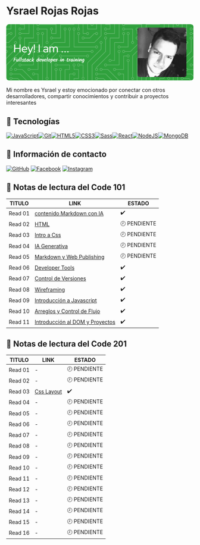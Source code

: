 # Ysrael Rojas Rojas

![Banner](./images/github-header-image-2.png)

Mi nombre es Ysrael y estoy emocionado por conectar con otros desarrolladores, compartir conocimientos y contribuir a proyectos interesantes

## 💎 Tecnologías

<p align="left">
<a href="https://developer.mozilla.org/en-US/docs/Web/JavaScript" target="_blank" rel="noreferrer"><img src="https://raw.githubusercontent.com/danielcranney/readme-generator/main/public/icons/skills/javascript-colored.svg" width="36" height="36" alt="JavaScript" /></a><a href="https://git-scm.com/" target="_blank" rel="noreferrer"><img src="https://raw.githubusercontent.com/danielcranney/readme-generator/main/public/icons/skills/git-colored.svg" width="36" height="36" alt="Git" /></a><a href="https://developer.mozilla.org/en-US/docs/Glossary/HTML5" target="_blank" rel="noreferrer"><img src="https://raw.githubusercontent.com/danielcranney/readme-generator/main/public/icons/skills/html5-colored.svg" width="36" height="36" alt="HTML5" /></a><a href="https://www.w3.org/TR/CSS/#css" target="_blank" rel="noreferrer"><img src="https://raw.githubusercontent.com/danielcranney/readme-generator/main/public/icons/skills/css3-colored.svg" width="36" height="36" alt="CSS3" /></a><a href="https://sass-lang.com/" target="_blank" rel="noreferrer"><img src="https://raw.githubusercontent.com/danielcranney/readme-generator/main/public/icons/skills/sass-colored.svg" width="36" height="36" alt="Sass" /></a><a href="https://reactjs.org/" target="_blank" rel="noreferrer"><img src="https://raw.githubusercontent.com/danielcranney/readme-generator/main/public/icons/skills/react-colored.svg" width="36" height="36" alt="React" /></a><a href="https://nodejs.org/en/" target="_blank" rel="noreferrer"><img src="https://raw.githubusercontent.com/danielcranney/readme-generator/main/public/icons/skills/nodejs-colored.svg" width="36" height="36" alt="NodeJS" /></a><a href="https://www.mongodb.com/" target="_blank" rel="noreferrer"><img src="https://raw.githubusercontent.com/danielcranney/readme-generator/main/public/icons/skills/mongodb-colored.svg" width="36" height="36" alt="MongoDB" /></a>
</p>

## 📰 Información de contacto

[![GitHub](https://img.shields.io/badge/github-%23121011.svg?style=for-the-badge&logo=github&logoColor=white)](https://github.com/ysrael-rojas)
[![Facebook](https://img.shields.io/badge/Facebook-%231877F2.svg?style=for-the-badge&logo=Facebook&logoColor=white)](https://www.facebook.com/ysrael.rojasrojas)
[![Instagram](https://img.shields.io/badge/Instagram-%23E4405F.svg?style=for-the-badge&logo=Instagram&logoColor=white)](https://instagram.com/ysraelrojas)

## 📝 Notas de lectura del Code 101

| TITULO  | LINK                                               | ESTADO       |
|---------|----------------------------------------------------|--------------|
| Read 01 | [contenido Markdown con IA](./101/read01.md)       |       ✔️     |
| Read 02 | [HTML](./101/read02.md)                            | 🕗 PENDIENTE |
| Read 03 | [Intro a Css](./101/read03.md)                     | 🕗 PENDIENTE |
| Read 04 | [IA Generativa](./101/read04.md)                   | 🕗 PENDIENTE |
| Read 05 | [Markdown y Web Publishing](./101/read05.md)       | 🕗 PENDIENTE |
| Read 06 | [Developer Tools](./101/read06.md)                 |       ✔️     |
| Read 07 | [Control de Versiones](./101/read07.md)            |       ✔️     |
| Read 08 | [Wireframing](./101/read08.md)                     |       ✔️     |
| Read 09 | [Introducción a Javascript](./101/read09.md)       |       ✔️     |
| Read 10 | [Arreglos y Control de Flujo](./101/read10.md)     |       ✔️     |
| Read 11 | [Introducción al DOM y Proyectos](./101/read11.md) |       ✔️     |

## 📝 Notas de lectura del Code 201

| TITULO  | LINK                                               | ESTADO       |
|---------|----------------------------------------------------|--------------|
| Read 01 | -                                                  | 🕗 PENDIENTE |
| Read 02 | -                                                  | 🕗 PENDIENTE |
| Read 03 | [Css Layout](./201/read03.md)                      |       ✔️     |
| Read 04 | -                                                  | 🕗 PENDIENTE |
| Read 05 | -                                                  | 🕗 PENDIENTE |
| Read 06 | -                                                  | 🕗 PENDIENTE |
| Read 07 | -                                                  | 🕗 PENDIENTE |
| Read 08 | -                                                  | 🕗 PENDIENTE |
| Read 09 | -                                                  | 🕗 PENDIENTE |
| Read 10 | -                                                  | 🕗 PENDIENTE |
| Read 11 | -                                                  | 🕗 PENDIENTE |
| Read 12 | -                                                  | 🕗 PENDIENTE |
| Read 13 | -                                                  | 🕗 PENDIENTE |
| Read 14 | -                                                  | 🕗 PENDIENTE |
| Read 15 | -                                                  | 🕗 PENDIENTE |
| Read 16 | -                                                  | 🕗 PENDIENTE |
